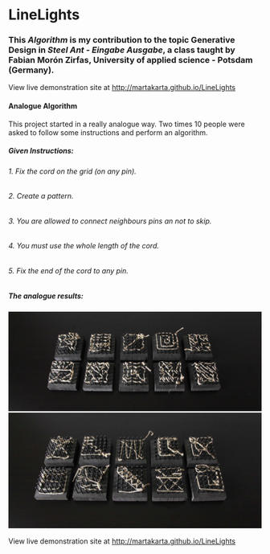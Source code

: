 # LineLights
###  This *Algorithm* is my contribution to the topic Generative Design in *Steel Ant - Eingabe Ausgabe*, a class taught by Fabian Morón Zirfas, University of applied science - Potsdam (Germany).

View live demonstration site at http://martakarta.github.io/LineLights

#### Analogue Algorithm
This project started in a really analogue way. Two times 10 people were asked to follow some instructions and perform an algorithm.

##### Given Instructions: 
######  1.  Fix the cord on the grid (on any pin).
######  2.  Create a pattern.
######  3.  You are allowed to connect neighbours pins an not to skip.
######  4.  You must use the whole length of the cord.
######  5.  Fix the end of the cord to any pin.

##### The analogue results:

<img src="https://raw.githubusercontent.com/martakarta/LineLights/master/1an.png"/>

<img src="https://raw.githubusercontent.com/martakarta/LineLights/master/2an.png"/>

View live demonstration site at http://martakarta.github.io/LineLights
